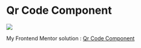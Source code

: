 # Qr Code Component

![](https://res.cloudinary.com/dz209s6jk/image/upload/v1642681547/Challenges/iukeubiskdrj479qikjr.jpg)

My Frontend Mentor solution : [Qr Code Component](https://www.frontendmentor.io/solutions/react-and-styled-components-gMEqcUIfIy)
